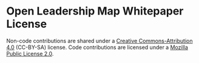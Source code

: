 # Open Leadership Map Whitepaper License

Non-code contributions are shared under a [Creative Commons-Attribution 4.0](https://creativecommons.org/licenses/by/4.0/) (CC-BY-SA) license. Code contributions are licensed under a [Mozilla Public License 2.0](https://www.mozilla.org/en-US/MPL/2.0/).